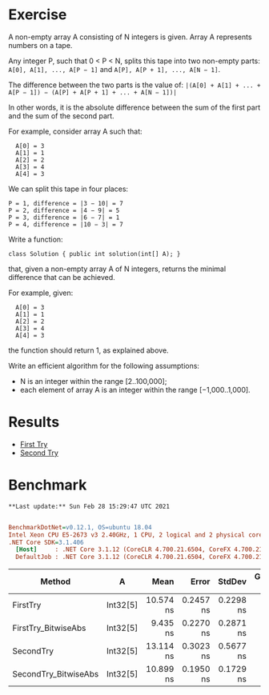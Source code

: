 ﻿# Exercise

A non-empty array A consisting of N integers is given. Array A represents numbers on a tape.

Any integer P, such that 0 < P < N, splits this tape into two non-empty parts: `A[0], A[1], ..., A[P − 1]` and `A[P], A[P + 1], ..., A[N − 1]`.

The difference between the two parts is the value of: `|(A[0] + A[1] + ... + A[P − 1]) − (A[P] + A[P + 1] + ... + A[N − 1])|`

In other words, it is the absolute difference between the sum of the first part and the sum of the second part.

For example, consider array A such that:
```
  A[0] = 3
  A[1] = 1
  A[2] = 2
  A[3] = 4
  A[4] = 3
```

We can split this tape in four places:

```
P = 1, difference = |3 − 10| = 7
P = 2, difference = |4 − 9| = 5
P = 3, difference = |6 − 7| = 1
P = 4, difference = |10 − 3| = 7
```

Write a function:

```
class Solution { public int solution(int[] A); }
```

that, given a non-empty array A of N integers, returns the minimal difference that can be achieved.

For example, given:
```
  A[0] = 3
  A[1] = 1
  A[2] = 2
  A[3] = 4
  A[4] = 3
```

the function should return 1, as explained above.

Write an efficient algorithm for the following assumptions:

- N is an integer within the range [2..100,000];
- each element of array A is an integer within the range [−1,000..1,000].

# Results
- [First Try](https://app.codility.com/demo/results/trainingNXSD2K-KQW/)
- [Second Try](https://app.codility.com/demo/results/trainingRRN428-VGA/)


# Benchmark

```
**Last update:** Sun Feb 28 15:29:47 UTC 2021
```
``` ini

BenchmarkDotNet=v0.12.1, OS=ubuntu 18.04
Intel Xeon CPU E5-2673 v3 2.40GHz, 1 CPU, 2 logical and 2 physical cores
.NET Core SDK=3.1.406
  [Host]     : .NET Core 3.1.12 (CoreCLR 4.700.21.6504, CoreFX 4.700.21.6905), X64 RyuJIT
  DefaultJob : .NET Core 3.1.12 (CoreCLR 4.700.21.6504, CoreFX 4.700.21.6905), X64 RyuJIT


```
|               Method |        A |      Mean |     Error |    StdDev | Gen 0 | Gen 1 | Gen 2 | Allocated |
|--------------------- |--------- |----------:|----------:|----------:|------:|------:|------:|----------:|
|             FirstTry | Int32[5] | 10.574 ns | 0.2457 ns | 0.2298 ns |     - |     - |     - |         - |
|  FirstTry_BitwiseAbs | Int32[5] |  9.435 ns | 0.2270 ns | 0.2871 ns |     - |     - |     - |         - |
|            SecondTry | Int32[5] | 13.114 ns | 0.3023 ns | 0.5677 ns |     - |     - |     - |         - |
| SecondTry_BitwiseAbs | Int32[5] | 10.899 ns | 0.1950 ns | 0.1729 ns |     - |     - |     - |         - |
